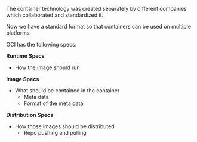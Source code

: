 The container technology was created separately by different companies which collaborated and standardized it.

Now we have a standard format so that containers can be used on multiple platforms

OCI has the following specs:

**Runtime Specs**
- How the image should run

**Image Specs**
- What should be contained in the container
	- Meta data
	- Format of the meta data

**Distribution Specs**
- How those images should be distributed
	- Repo pushing and pulling